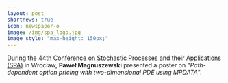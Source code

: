 ```yaml
---
layout: post
shortnews: true
icon: newspaper-o
image: /img/spa_logo.jpg
image_style: "max-height: 150px;"
---
```


During the <a href="https://spa.pwr.edu.pl/">44th Conference on Stochastic Processes and their Applications (SPA)</a> in Wrocław,
  <b>Paweł Magnuszewski</b> presented a poster 
  on "<em>Path-dependent option pricing with two-dimensional PDE using MPDATA</em>".
